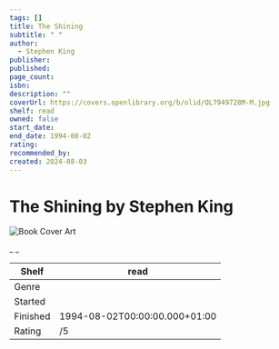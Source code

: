 ```yaml
---
tags: []
title: The Shining
subtitle: " "
author:
  - Stephen King
publisher: 
published: 
page_count: 
isbn: 
description: ""
coverUrl: https://covers.openlibrary.org/b/olid/OL7949728M-M.jpg
shelf: read
owned: false
start_date: 
end_date: 1994-08-02
rating: 
recommended_by: 
created: 2024-08-03
---
```


# The Shining by Stephen King

![Book Cover Art](https://covers.openlibrary.org/b/olid/OL7949728M-M.jpg)

_ _

| Shelf | read |
| --- | --- |
| Genre |  |
| Started |  |
| Finished | 1994-08-02T00:00:00.000+01:00 |
| Rating | /5 |

